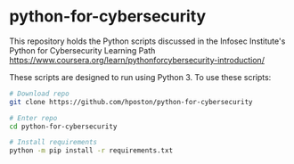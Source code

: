 # python-for-cybersecurity
This repository holds the Python scripts discussed in the Infosec Institute's Python for Cybersecurity Learning Path https://www.coursera.org/learn/pythonforcybersecurity-introduction/

These scripts are designed to run using Python 3.  To use these scripts:
```bash
# Download repo
git clone https://github.com/hposton/python-for-cybersecurity

# Enter repo
cd python-for-cybersecurity

# Install requirements
python -m pip install -r requirements.txt
```
